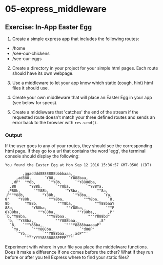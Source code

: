 # 05-express_middleware

## Exercise: In-App Easter Egg
1. Create a simple express app that includes the following routes:
  - /home
  - /see-our-chickens
  - /see-our-eggs

2. Create a directory in your project for your simple html pages. Each route should have its own webpage.

3. Use a middleware to let your app know which static (cough, hint) html files it should use.

4. Create your own middleware that will place an Easter Egg in your app (see below for specs).

5. Create a middleware that 'catches' the end of the stream if the requested route doesn't match your three defined routes and sends an error back to the browser with `res.send()`.

### Output
If the user goes to any of your routes, they should see the corresponding html page. If they go to a url that contains the word 'egg', the terminal console should display the following:

```
You found the Easter Egg at Mon Sep 12 2016 15:36:57 GMT-0500 (CDT)

        ,ggadddd8888888bbbbaaa,_
     ,ad888,      `Y88,      `Y888baa,
   ,dP"  "Y8b,      `"Y8b,      `"Y8888ba,
  ,88      "Y88b,      `"Y8ba,       `"Y88Ya,
 ,P88b,      `"Y88b,       `"Y8ba,_       ""8a,
,P'"Y88b,        "Y88b,        `"Y8ba,_      `Ya,
8'    "Y88b,        ""Y8ba,         ""Y8ba,_   `8,
8b       "Y88b,         ""Y8ba,_         ""Y88baaY
88b,        "Y88ba,         ""Y88ba,_         `""P
8Y88ba,        ""Y88ba,_         ""Y88ba,,_    ,P'
`b,"Y88ba,         ""Y88baa,_         """Y888bd"
 `b, `"Y88ba,_         ""Y888baa,_         ,8"
  `8,   `""Y88ba,_         `"""Y8888baaaaaP"
   `Ya,     `""Y888ba,_           `"d88P"
     `"Yb,,_     `""Y888baa,__,,adP""'
         `"""YYYY8888888PPPP"""'
```
Experiment with where in your file you place the middelware functions. Does it make a difference if one comes before the other? What if they run before or after you tell Express where to find your static files?
